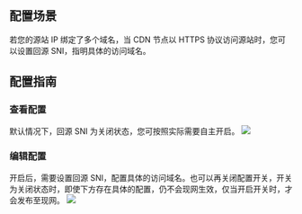 
## 配置场景

若您的源站 IP 绑定了多个域名，当 CDN 节点以 HTTPS 协议访问源站时，您可以设置回源 SNI，指明具体的访问域名。


## 配置指南

### 查看配置

默认情况下，回源 SNI 为关闭状态，您可按照实际需要自主开启。
![](https://main.qcloudimg.com/raw/606e947a8f4aa71ef788ad3f9814ed4d.png)



### 编辑配置

开启后，需要设置回源 SNI，配置具体的访问域名。也可以再关闭配置开关，开关为关闭状态时，即使下方存在具体的配置，仍不会现网生效，仅当开启开关时，才会发布至现网。
![](https://main.qcloudimg.com/raw/49f807a8f731c026aaf52a53186fe1e3.png)





